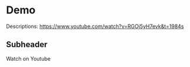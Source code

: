 # Demo

Descriptions: https://www.youtube.com/watch?v=RGOj5yH7evk&t=1984s

## Subheader

Watch on Youtube